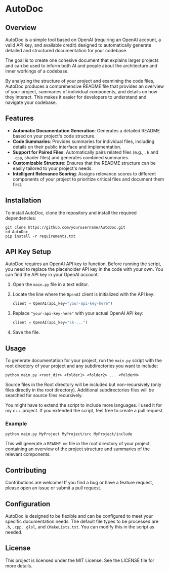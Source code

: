 # AutoDoc

## Overview

AutoDoc is a simple tool based on OpenAI (requiring an OpenAI account, a valid API key, and available credit) designed to automatically generate detailed and structured documentation for your codebase.

The goal is to create one cohesive document that explains larger projects and can be used to inform both AI and people about the architecture and inner workings of a codebase.

By analyzing the structure of your project and examining the code files, AutoDoc produces a comprehensive README file that provides an overview of your project, summaries of individual components, and details on how they interact. This makes it easier for developers to understand and navigate your codebase.

## Features

- **Automatic Documentation Generation**: Generates a detailed README based on your project's code structure.
- **Code Summaries**: Provides summaries for individual files, including details on their public interface and implementation.
- **Support for Paired Files**: Automatically pairs related files (e.g., `.h` and `.cpp`, shader files) and generates combined summaries.
- **Customizable Structure**: Ensures that the README structure can be easily tailored to your project's needs.
- **Intelligent Relevance Scoring**: Assigns relevance scores to different components of your project to prioritize critical files and document them first.

## Installation

To install AutoDoc, clone the repository and install the required dependencies:

    git clone https://github.com/yourusername/AutoDoc.git
    cd AutoDoc
    pip install -r requirements.txt

## API Key Setup

AutoDoc requires an OpenAI API key to function. Before running the script, you need to replace the placeholder API key in the code with your own. You can find the API key in your OpenAI account.

1. Open the `main.py` file in a text editor.
2. Locate the line where the `OpenAI` client is initialized with the API key:

   ```python
   client = OpenAI(api_key="your-api-key-here")
   ```

3. Replace `"your-api-key-here"` with your actual OpenAI API key:

   ```python
   client = OpenAI(api_key="sk-...")
   ```

4. Save the file.

## Usage

To generate documentation for your project, run the `main.py` script with the root directory of your project and any subdirectories you want to include:

    python main.py <root_dir> <folder1> <folder2> ... <folderN>

Source files in the Root directory will be included but non-recursively (only files directly in the root directory). Additional subdirectories files will be searched for source files recursively.

You might have to extend the script to include more languages. I used it for my c++ project. If you extended the script, feel free to create a pull request.

### Example

    python main.py MyProject MyProject/src MyProject/include

This will generate a `README.md` file in the root directory of your project, containing an overview of the project structure and summaries of the relevant components.

## Contributing

Contributions are welcome! If you find a bug or have a feature request, please open an issue or submit a pull request.

## Configuration

AutoDoc is designed to be flexible and can be configured to meet your specific documentation needs. The default file types to be processed are `.h`, `.cpp`, `.glsl`, and `CMakeLists.txt`. You can modify this in the script as needed.

## License

This project is licensed under the MIT License. See the LICENSE file for more details.
